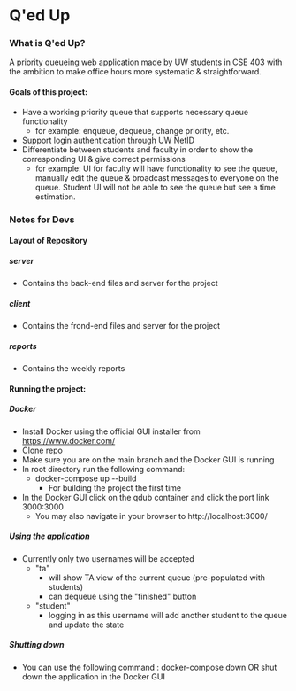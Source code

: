 # Q'ed Up
### What is Q'ed Up?
A priority queueing web application made by UW students in CSE 403 with the ambition to make office hours more systematic & straightforward.
#### Goals of this project:
- Have a working priority queue that supports necessary queue functionality
  - for example: enqueue, dequeue, change priority, etc.
- Support login authentication through UW NetID
- Differentiate between students and faculty in order to show the corresponding UI & give correct permissions
  - for example: UI for faculty will have functionality to see the queue, manually edit the queue & broadcast messages to everyone on the queue. Student UI will not be able to see the queue but see a time estimation.

### Notes for Devs
#### Layout of Repository
##### server
- Contains the back-end files and server for the project
##### client
- Contains the frond-end files and server for the project
##### reports
- Contains the weekly reports

#### Running the project:
##### Docker
- Install Docker using the official GUI installer from https://www.docker.com/
- Clone repo
- Make sure you are on the main branch and the Docker GUI is running
- In root directory run the following command:
  - docker-compose up --build
    - For building the project the first time
- In the Docker GUI click on the qdub container and click the port link 3000:3000
  - You may also navigate in your browser to http://localhost:3000/

##### Using the application
- Currently only two usernames will be accepted
  - "ta"
    - will show TA view of the current queue (pre-populated with students)
    - can dequeue using the "finished" button
  - "student"
    - logging in as this username will add another student to the queue and update the state

##### Shutting down
- You can use the following command : docker-compose down OR shut down the application in the Docker GUI

